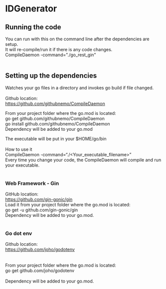 # IDGenerator


## Running the code
You can run with this on the command line after the dependencies are setup.<br/>
It will re-compile/run it if there is any code changes.<br/>
CompileDaemon -command="./go_rest_gin"<br/>
<br/>
## Setting up the dependencies
Watches your go files in a directory and invokes go build if file changed.<br/>  
Github location:<br/>
https://github.com/githubnemo/CompileDaemon<br/>
  
From your project folder where the go.mod is located:<br/>
go get github.com/githubnemo/CompileDaemon<br/>
go install github.com/githubnemo/CompileDaemon<br/>
Dependency will be added to your go.mod<br/>

The executable will be put in your $HOME/go/bin<br/>
<br/>
How to use it<br/>
CompileDaemon -command=“./<Your_executable_filename>”<br/>
Every time you change your code, the CompileDaemon will compile and run your executable.<br/> 
<br/>
### Web Framework - Gin
GitHub location:<br/>
https://github.com/gin-gonic/gin<br/>
Load it from your project folder where the go.mod is located:<br/>
go get -u github.com/gin-gonic/gin<br/>
Dependency will be added to your go.mod.<br/>
<br/>
### Go dot env
Github location:<br/>
https://github.com/joho/godotenv<br/>
<br/>
<br/>
From your project folder where the go.mod is located:<br/> 
go get github.com/joho/godotenv<br/>
<br/>
Dependency will be added to your go.mod.<br/>
<br/>